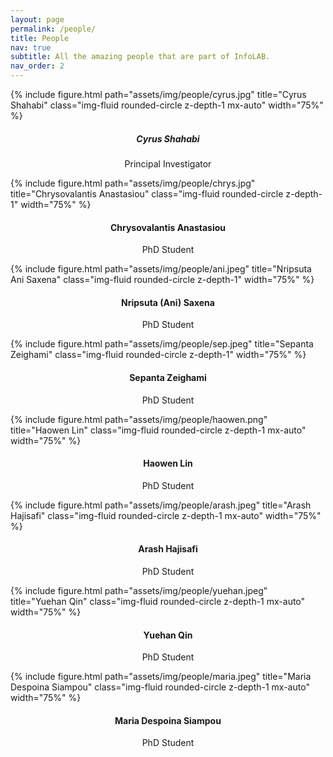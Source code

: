 ```yaml
---
layout: page
permalink: /people/
title: People
nav: true
subtitle: All the amazing people that are part of InfoLAB.
nav_order: 2
---
```


<div class="row">
    <div class="col-sm mt-3 mt-md-0">
    </div>
    <div class="col-sm mt-3 mt-md-0">
        {% include figure.html path="assets/img/people/cyrus.jpg" title="Cyrus Shahabi" class="img-fluid rounded-circle z-depth-1 mx-auto" width="75%" %}
        <h5 style="text-align:center">Cyrus Shahabi</h5>
        <p style="text-align:center;">Principal Investigator</p>
    </div>
    <div class="col-sm mt-3 mt-md-0">
    </div>
</div>

<div class="row">
    <div class="col-sm mt-3 mt-md-0">
        <div class="text-center">
            {% include figure.html path="assets/img/people/chrys.jpg" title="Chrysovalantis Anastasiou" class="img-fluid rounded-circle z-depth-1" width="75%" %}
        </div>
        <h4 style="text-align:center;">Chrysovalantis Anastasiou</h4>
        <p style="text-align:center;">PhD Student</p>
    </div>
    <div class="col-sm mt-3 mt-md-0">
        <div class="text-center">
            {% include figure.html path="assets/img/people/ani.jpeg" title="Nripsuta Ani Saxena" class="img-fluid rounded-circle z-depth-1" width="75%" %}
        </div>
        <h4 style="text-align:center;">Nripsuta (Ani) Saxena</h4>
        <p style="text-align:center;">PhD Student</p>
    </div>
    <div class="col-sm mt-3 mt-md-0">
        <div class="text-center">
            {% include figure.html path="assets/img/people/sep.jpeg" title="Sepanta Zeighami" class="img-fluid rounded-circle z-depth-1" width="75%" %}
        </div>
        <h4 style="text-align:center;">Sepanta Zeighami</h4>
        <p style="text-align:center;">PhD Student</p>
    </div>
</div>

<div class="row">
    <div class="col-sm mt-3 mt-md-0">
        {% include figure.html path="assets/img/people/haowen.png" title="Haowen Lin" class="img-fluid rounded-circle z-depth-1 mx-auto" width="75%" %}
        <h4 style="text-align:center;">Haowen Lin</h4>
        <p style="text-align:center;">PhD Student</p>
    </div>
    <div class="col-sm mt-3 mt-md-0">
        {% include figure.html path="assets/img/people/arash.jpeg" title="Arash Hajisafi" class="img-fluid rounded-circle z-depth-1 mx-auto" width="75%" %}
        <h4 style="text-align:center;">Arash Hajisafi</h4>
        <p style="text-align:center;">PhD Student</p>
    </div>
    <div class="col-sm mt-3 mt-md-0">
        {% include figure.html path="assets/img/people/yuehan.jpeg" title="Yuehan Qin" class="img-fluid rounded-circle z-depth-1 mx-auto" width="75%" %}
        <h4 style="text-align:center;">Yuehan Qin</h4>
        <p style="text-align:center;">PhD Student</p>
    </div>
</div>

<div class="row">
    <div class="col-sm mt-3 mt-md-0">
        {% include figure.html path="assets/img/people/maria.jpeg" title="Maria Despoina Siampou" class="img-fluid rounded-circle z-depth-1 mx-auto" width="75%" %}
        <h4 style="text-align:center;">Maria Despoina Siampou</h4>
        <p style="text-align:center;">PhD Student</p>
    </div>
    <div class="col-sm mt-3 mt-md-0">
    </div>
    <div class="col-sm mt-3 mt-md-0">
    </div>
</div>